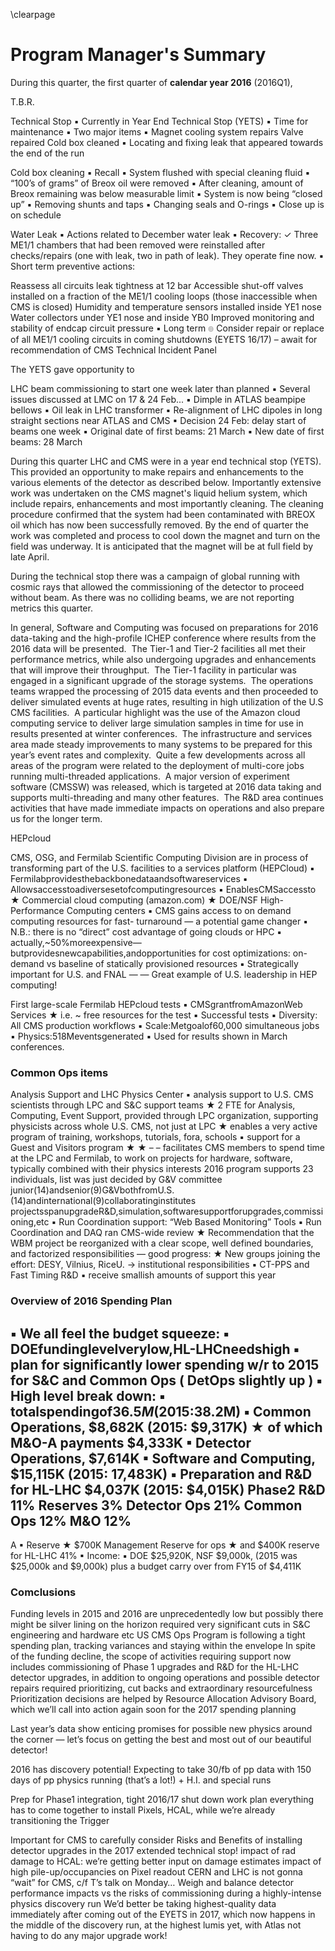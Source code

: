 \clearpage

# Program Manager's Summary

During this quarter, the first quarter of  **calendar year 2016** (2016Q1), 

T.B.R.



Technical Stop
▪ Currently in Year End Technical Stop (YETS) 
▪ Time for maintenance 
▪ Two major items
▪ Magnet cooling system repairs
Valve repaired
Cold box cleaned
▪ Locating and fixing leak that appeared towards the end of the run

Cold box cleaning
▪ Recall
▪ System flushed with special cleaning fluid ▪ “100’s of grams” of Breox oil were removed 
▪ After cleaning, amount of Breox remaining was below measurable limit 
▪ System is now being “closed up” ▪ Removing shunts and taps
▪ Changing seals and O-rings 
▪ Close up is on schedule

Water Leak
▪ Actions related to December water leak ▪ Recovery:
✓ Three ME1/1 chambers that had been removed were reinstalled after checks/repairs (one with leak, two in path of leak). They operate fine now.
▪ Short term preventive actions:
 
 Reassess all circuits leak tightness at 12 bar
Accessible shut-off valves installed on a fraction of the ME1/1 cooling loops (those inaccessible when CMS is closed)
Humidity and temperature sensors installed inside YE1 nose
Water collectors under YE1 nose and inside YB0
Improved monitoring and stability of endcap circuit pressure
 ▪ Long term
๏
 Consider repair or replace of all ME1/1 cooling circuits in coming shutdowns (EYETS 16/17) – await for recommendation of CMS Technical Incident Panel



The YETS gave opportunity to 



LHC beam commissioning to start one week later than planned
 ▪ Several issues discussed at LMC on 17 & 24 Feb...
▪ Dimple in ATLAS beampipe bellows
▪ Oil leak in LHC transformer
▪ Re-alignment of LHC dipoles in long straight sections near ATLAS and CMS
▪ Decision 24 Feb: delay start of beams one week ▪ Original date of first beams: 21 March
▪ New date of first beams: 28 March



During this quarter LHC and CMS were in a year end technical stop (YETS).  This provided an opportunity to make repairs and enhancements to the various elements of the detector as described below.   Importantly extensive work was undertaken on the CMS magnet's liquid helium system, which include repairs, enhancements and most importantly cleaning.   The cleaning procedure confirmed that the system had been contaminated with BREOX oil which has now been successfully removed.   By the end of quarter the work was completed and process to cool down the magnet and turn on the field was underway.  It is anticipated that the magnet will be at full field by late April.  

During the technical stop there was a campaign of global running with cosmic rays that allowed the commissioning of the detector to proceed without beam.  As there was no colliding beams, we are not reporting metrics this quarter.


In general, Software and Computing was focused on preparations for 2016 data-taking and the high-profile ICHEP conference where results from the 2016 data will be presented.  The Tier-1 and Tier-2 facilities all met their performance metrics, while also undergoing upgrades and enhancements that will improve their throughput.  The Tier-1 facility in particular was engaged in a significant upgrade of the storage systems.  The operations teams wrapped the processing of 2015 data events and then proceeded to deliver simulated events at huge rates, resulting in high utilization of the U.S CMS facilities.  A particular highlight was the use of the Amazon cloud computing service to deliver large simulation samples in time for use in results presented at winter conferences.  The infrastructure and services area made steady improvements to many systems to be prepared for this year’s event rates and complexity.  Quite a few developments across all areas of the program were related to the deployment of multi-core jobs running multi-threaded applications.  A major version of experiment software (CMSSW) was released, which is targeted at 2016 data taking and supports multi-threading and many other features.  The R&D area continues activities that have made immediate impacts on operations and also prepare us for the longer term.

HEPcloud

CMS, OSG, and Fermilab Scientific Computing Division are in process
of transforming part of the U.S. facilities to a services platform
(HEPCloud)
▪ Fermilabprovidesthebackbonedataandsoftwareservices ▪ Allowsaccesstoadiversesetofcomputingresources
▪ EnablesCMSaccessto
★ Commercial cloud computing (amazon.com)
★ DOE/NSF High-Performance Computing centers
▪ CMS gains access to on demand computing resources for fast- turnaround — a potential game changer
▪ N.B.: there is no “direct” cost advantage of going clouds or HPC
▪ actually,~50%moreexpensive—butprovidesnewcapabilities,andopportunities
for cost optimizations: on-demand vs baseline of statically provisioned resources
▪ Strategically important for U.S. and FNAL —
— Great example of U.S. leadership in HEP computing!

First large-scale Fermilab HEPcloud tests
▪ CMSgrantfromAmazonWeb Services
★ i.e. ~ free resources for the test ▪ Successful tests
▪ Diversity: All CMS production workflows
▪ Scale:Metgoalof60,000 simultaneous jobs
▪ Physics:518Meventsgenerated ▪ Used for results shown in
March conferences.

### Common Ops items

 Analysis Support and LHC Physics Center
▪ analysis support to U.S. CMS scientists through LPC and S&C support teams
★ 2 FTE for Analysis, Computing, Event Support, provided through LPC organization, supporting physicists across whole U.S. CMS, not just at LPC
★ enables a very active program of training, workshops, tutorials, fora, schools ▪ support for a Guest and Visitors program
★
★
– –
facilitates CMS members to spend time at the LPC and Fermilab, to work on projects for hardware, software, typically combined with their physics interests
2016 program supports 23 individuals, list was just decided by G&V committee junior(14)andsenior(9)G&VbothfromU.S.(14)andinternational(9)collaboratinginstitutes projectsspanupgradeR&D,simulation,softwaresupportforupgrades,commissioning,etc
▪ Run Coordination support: “Web Based Monitoring” Tools ▪ Run Coordination and DAQ ran CMS-wide review
★ Recommendation that the WBM project be reorganized with a clear scope, well defined boundaries, and factorized responsibilities — good progress:
★ New groups joining the effort: DESY, Vilnius, RiceU. → institutional responsibilities
▪ CT-PPS and Fast Timing R&D
▪ receive smallish amounts of support this year



### Overview of 2016 Spending Plan
▪ We all feel the budget squeeze:
▪ DOEfundinglevelverylow,HL-LHCneedshigh
▪ plan for significantly lower spending w/r to 2015 for S&C and Common Ops ( DetOps slightly up )
▪ High level break down:
▪ totalspendingof$36.5M(2015:$38.2M)
▪ Common Operations, $8,682K (2015: $9,317K) ★ of which M&O-A payments $4,333K
▪ Detector Operations, $7,614K
▪ Software and Computing, $15,115K
(2015: 17,483K)
▪ Preparation and R&D for HL-LHC
$4,037K (2015: $4,015K)
  Phase2 R&D 11%
Reserves 3%
Detector Ops 21%
Common Ops 12%
      M&O 12%
-
A
   ▪ Reserve
★ $700K Management Reserve for ops
★ and $400K reserve for HL-LHC 41%
▪ Income:
▪ DOE $25,920K, NSF $9,000k, (2015 was $25,000k and $9,000k) plus a budget carry over from FY15 of $4,411K


### Comclusions

Funding levels in 2015 and 2016 are unprecedentedly low
but possibly there might be silver lining on the horizon
required very significant cuts in S&C engineering and hardware etc
US CMS Ops Program is following a tight spending plan, 
tracking variances and staying within the envelope
In spite of the funding decline, the scope of activities requiring support now includes commissioning of Phase 1 upgrades and R&D for the HL-LHC detector upgrades, in addition to ongoing operations and possible detector repairs
required prioritizing, cut backs and extraordinary resourcefulness
Prioritization decisions are helped by Resource Allocation Advisory Board, which we’ll call into action again soon for the 2017 spending planning

Last year’s data show enticing promises for possible new physics around the corner — let’s focus on getting the best and most out of our beautiful detector!


2016 has discovery potential! Expecting to take 30/fb of pp data
with 150 days of pp physics running (that’s a lot!) + H.I. and special runs

Prep for Phase1 integration, tight 2016/17 shut down work plan
everything has to come together to install Pixels, HCAL, while we’re already transitioning the Trigger

Important for CMS to carefully consider Risks and Benefits of installing detector upgrades in the 2017 extended technical stop!
impact of rad damage to HCAL: we’re getting better input on damage estimates
impact of high pile-up/occupancies on Pixel readout
CERN and LHC is not gonna “wait” for CMS, c/f T’s talk on Monday…
Weigh and balance detector performance impacts vs the risks of commissioning during a highly-intense physics discovery run
We’d better be taking highest-quality data immediately after coming out of the EYETS in 2017, which now happens in the middle of the discovery run, at the highest lumis yet, with Atlas not having to do any major upgrade work!


